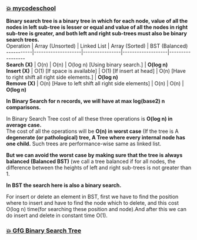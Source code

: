 ### [:boom: mycodeschool](https://www.youtube.com/watch?v=pYT9F8_LFTM&list=PL-pUjcDnciX3Z5AEE8HHRrcfj-987Ia94&index=3)    
**Binary search tree is a binary tree in which for each node, value of all the nodes in left sub-tree is lesser or equal and value of all the nodes in right sub-tree is    greater, and both left and right sub-trees must also be binary search trees.**   
Operation  |  Array (Unsorted)  |  Linked List   |  Array (Sorted)   |   BST (Balanced)    
-----------|--------------------|----------------|-------------------|-----------------    
**Search (X)** |  O(n) |  O(n)  | O(log n) [Using binary search.] | **O(log n)**   
**Insert (X)** | O(1) [If space is available]  | O(1) [If insert at head] |  O(n) [Have to right shift all right side elements.] |  **O(log n)**    
**Remove (X)** | O(n) [Have to left shift all right side elements] | O(n)  | O(n) | **O(log n)**     

**In Binary Search for n records, we will have at max log(base2) n comparisons.**     

In Binary Search Tree cost of all these three operations is **O(log n) in average case.**   
The cost of all the operations will be **O(n) in worst case** (If the tree is A **degenerate (or pathological) tree, A Tree where every internal node has one child.** Such trees are performance-wise same as linked list.          

**But we can avoid the worst case by making sure that the tree is always balanced (Balanced BST)** (we call a tree balanced if for all nodes, the difference between the 
heights of left and right sub-trees is not greater than 1.      

**In BST the search here is also a binary search.**  

For insert or delete an element in BST, first we have to find the position where to insert and have to find the node which to delete, and this cost O(log n) time(for
searching these position and node).And after this we can do insert and delete in constant time O(1).     

### [:boom: GfG Binary Search Tree](https://www.geeksforgeeks.org/binary-search-tree-set-1-search-and-insertion/)   

